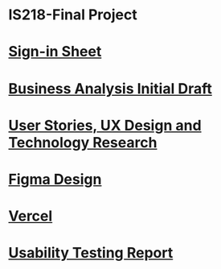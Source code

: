 # IS218-Final Project
# [Sign-in Sheet](signin_sheet.md)
# [Business Analysis Initial Draft](https://docs.google.com/document/d/143b1RfScv0iQbDBBIEg4GJk7A2eJ7KjvLlz9NkJYbNo/edit?usp=sharing)
# [User Stories, UX Design and Technology Research](https://docs.google.com/document/d/1RVjcVQc0eJ_7G4Eei-4R6zEWHQFkKFtpppUqxvJtFdE/edit)
# [Figma Design](https://www.figma.com/file/PC0UK2XZ1Gp9Kswwpecyxw/Final-Project-IS218?type=design&node-id=0%3A1&mode=design&t=NMWtOV7UinaDEvDt-1)
# [Vercel](https://wander-glow.vercel.app/)
# [Usability Testing Report](https://docs.google.com/document/d/1u6E2BcCYwofgBWtSQHR0Fw3XidjWvu737bRnAb1spDk/edit?usp=sharing)
